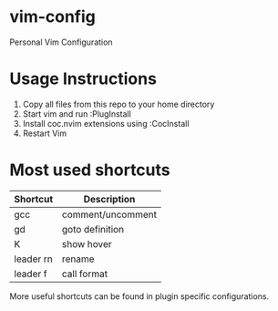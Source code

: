 # vim-config
Personal Vim Configuration

# Usage Instructions
1. Copy all files from this repo to your home directory
2. Start vim and run :PlugInstall
3. Install coc.nvim extensions using :CocInstall
4. Restart Vim

# Most used shortcuts
| Shortcut  | Description       |
| --------- | ----------------- |
| gcc       | comment/uncomment |
| gd        | goto definition   |
| K         | show hover        |
| leader rn | rename            |
| leader f  | call format       |

More useful shortcuts can be found in plugin specific configurations.
